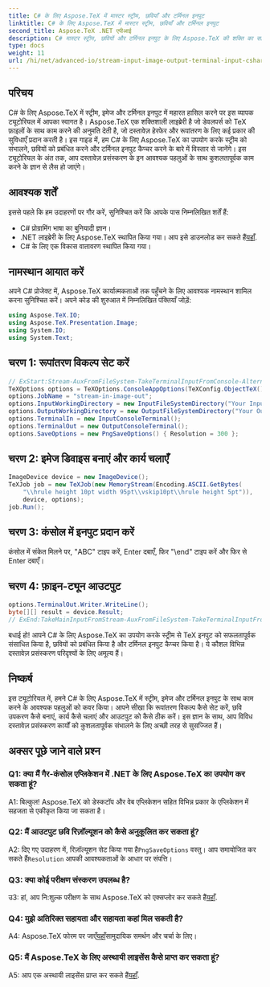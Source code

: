 ```yaml
---
title: C# के लिए Aspose.TeX में मास्टर स्ट्रीम, छवियाँ और टर्मिनल इनपुट
linktitle: C# के लिए Aspose.TeX में मास्टर स्ट्रीम, छवियाँ और टर्मिनल इनपुट
second_title: Aspose.TeX .NET एपीआई
description: C# मास्टर स्ट्रीम, छवियों और टर्मिनल इनपुट के लिए Aspose.TeX की शक्ति का सहजता से अन्वेषण करें। निर्बाध दस्तावेज़ प्रसंस्करण के लिए अभी डाउनलोड करें।
type: docs
weight: 11
url: /hi/net/advanced-io/stream-input-image-output-terminal-input-csharp/
---
```

## परिचय

C# के लिए Aspose.TeX में स्ट्रीम, इमेज और टर्मिनल इनपुट में महारत हासिल करने पर इस व्यापक ट्यूटोरियल में आपका स्वागत है। Aspose.TeX एक शक्तिशाली लाइब्रेरी है जो डेवलपर्स को TeX फ़ाइलों के साथ काम करने की अनुमति देती है, जो दस्तावेज़ हेरफेर और रूपांतरण के लिए कई प्रकार की सुविधाएँ प्रदान करती है। इस गाइड में, हम C# के लिए Aspose.TeX का उपयोग करके स्ट्रीम को संभालने, छवियों को प्रबंधित करने और टर्मिनल इनपुट कैप्चर करने के बारे में विस्तार से जानेंगे। इस ट्यूटोरियल के अंत तक, आप दस्तावेज़ प्रसंस्करण के इन आवश्यक पहलुओं के साथ कुशलतापूर्वक काम करने के ज्ञान से लैस हो जाएंगे।

## आवश्यक शर्तें

इससे पहले कि हम उदाहरणों पर गौर करें, सुनिश्चित करें कि आपके पास निम्नलिखित शर्तें हैं:

- C# प्रोग्रामिंग भाषा का बुनियादी ज्ञान।
-  .NET लाइब्रेरी के लिए Aspose.TeX स्थापित किया गया। आप इसे डाउनलोड कर सकते हैं[यहाँ](https://releases.aspose.com/tex/net/).
- C# के लिए एक विकास वातावरण स्थापित किया गया।

## नामस्थान आयात करें

अपने C# प्रोजेक्ट में, Aspose.TeX कार्यात्मकताओं तक पहुँचने के लिए आवश्यक नामस्थान शामिल करना सुनिश्चित करें। अपने कोड की शुरुआत में निम्नलिखित पंक्तियाँ जोड़ें:

```csharp
using Aspose.TeX.IO;
using Aspose.TeX.Presentation.Image;
using System.IO;
using System.Text;
```

## चरण 1: रूपांतरण विकल्प सेट करें

```csharp
// ExStart:Stream-AuxFromFileSystem-TakeTerminalInputFromConsole-AlternativeImagesStorage से मुख्य इनपुट लें
TeXOptions options = TeXOptions.ConsoleAppOptions(TeXConfig.ObjectTeX());
options.JobName = "stream-in-image-out";
options.InputWorkingDirectory = new InputFileSystemDirectory("Your Input Directory");
options.OutputWorkingDirectory = new OutputFileSystemDirectory("Your Output Directory");
options.TerminalIn = new InputConsoleTerminal();
options.TerminalOut = new OutputConsoleTerminal();
options.SaveOptions = new PngSaveOptions() { Resolution = 300 };
```

## चरण 2: इमेज डिवाइस बनाएं और कार्य चलाएँ

```csharp
ImageDevice device = new ImageDevice();
TeXJob job = new TeXJob(new MemoryStream(Encoding.ASCII.GetBytes(
    "\\hrule height 10pt width 95pt\\vskip10pt\\hrule height 5pt")),
    device, options);
job.Run();
```

## चरण 3: कंसोल में इनपुट प्रदान करें

कंसोल में संकेत मिलने पर, "ABC" टाइप करें, Enter दबाएँ, फिर "\end" टाइप करें और फिर से Enter दबाएँ।

## चरण 4: फ़ाइन-ट्यून आउटपुट

```csharp
options.TerminalOut.Writer.WriteLine();
byte[][] result = device.Result;
// ExEnd:TakeMainInputFromStream-AuxFromFileSystem-TakeTerminalInputFromConsole-AlternativeImagesStorage
```

बधाई हो! आपने C# के लिए Aspose.TeX का उपयोग करके स्ट्रीम से TeX इनपुट को सफलतापूर्वक संसाधित किया है, छवियों को प्रबंधित किया है और टर्मिनल इनपुट कैप्चर किया है। ये कौशल विभिन्न दस्तावेज़ प्रसंस्करण परिदृश्यों के लिए अमूल्य हैं।

## निष्कर्ष

इस ट्यूटोरियल में, हमने C# के लिए Aspose.TeX में स्ट्रीम, इमेज और टर्मिनल इनपुट के साथ काम करने के आवश्यक पहलुओं को कवर किया। आपने सीखा कि रूपांतरण विकल्प कैसे सेट करें, छवि उपकरण कैसे बनाएं, कार्य कैसे चलाएं और आउटपुट को कैसे ठीक करें। इस ज्ञान के साथ, आप विविध दस्तावेज़ प्रसंस्करण कार्यों को कुशलतापूर्वक संभालने के लिए अच्छी तरह से सुसज्जित हैं।

## अक्सर पूछे जाने वाले प्रश्न

### Q1: क्या मैं गैर-कंसोल एप्लिकेशन में .NET के लिए Aspose.TeX का उपयोग कर सकता हूं?

A1: बिल्कुल! Aspose.TeX को डेस्कटॉप और वेब एप्लिकेशन सहित विभिन्न प्रकार के एप्लिकेशन में सहजता से एकीकृत किया जा सकता है।

### Q2: मैं आउटपुट छवि रिज़ॉल्यूशन को कैसे अनुकूलित कर सकता हूं?

 A2: दिए गए उदाहरण में, रिज़ॉल्यूशन सेट किया गया है`PngSaveOptions` वस्तु। आप समायोजित कर सकते हैं`Resolution` आपकी आवश्यकताओं के आधार पर संपत्ति।

### Q3: क्या कोई परीक्षण संस्करण उपलब्ध है?

 उ3: हां, आप नि:शुल्क परीक्षण के साथ Aspose.TeX को एक्सप्लोर कर सकते हैं[यहाँ](https://releases.aspose.com/).

### Q4: मुझे अतिरिक्त सहायता और सहायता कहां मिल सकती है?

 A4: Aspose.TeX फोरम पर जाएँ[यहाँ](https://forum.aspose.com/c/tex/47)सामुदायिक समर्थन और चर्चा के लिए।

### Q5: मैं Aspose.TeX के लिए अस्थायी लाइसेंस कैसे प्राप्त कर सकता हूं?

 A5: आप एक अस्थायी लाइसेंस प्राप्त कर सकते हैं[यहाँ](https://purchase.aspose.com/temporary-license/).